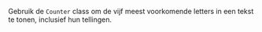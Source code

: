 Gebruik de `Counter` class om de
vijf meest voorkomende letters in een tekst te tonen, inclusief hun
tellingen.
